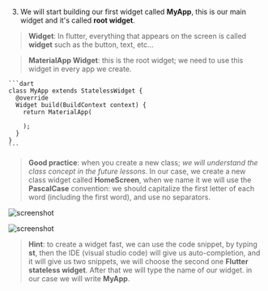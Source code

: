 3. We will start building our first widget called **MyApp**, this is our main widget and it's called **root widget**.

> **Widget**: In flutter, everything that appears on the screen is called **widget** such as the button, text, etc...

> **MaterialApp Widget**: this is the root widget; we need to use this widget in every app we create.

    ```dart
    class MyApp extends StatelessWidget {
      @override
      Widget build(BuildContext context) {
        return MaterialApp(

        );
      }
    }
    ```

> **Good practice**: when you create a new class; _we will understand the class concept in the future lessons_. In our case, we create a new class widget called **HomeScreen**, when we name it we will use the **PascalCase** convention: we should capitalize the first letter of each word (including the first word), and use no separators.

![screenshot](https://lh6.googleusercontent.com/QkpfTNnKHJe-Mb09wzA9EELlV3dJXrElwS1Yotq0vnZoId4yQxt6rhg5RBPOzBciksEzoA1cD5HlFUXv8GA_p3rKGdD4lu8H7ePvv-7hTxFxLr8IleChl0_aJL6igdFKm79HEgjv)

![screenshot](https://lh5.googleusercontent.com/COTeTqOJCvhQIR1StCMTQvZB5Ea8lh9PSE4BUeS-7HdTyOqJanczbnRs83JCbljF_zCshID1BYsBswqQyJkERFvvzfvjlpClOA2fcSphLtxixP-9Bbz9qUadWUl9l7naFjoWMWvA)

> **Hint**: to create a widget fast, we can use the code snippet, by typing **st**, then the IDE (visual studio code) will give us auto-completion, and it will give us two snippets, we will choose the second one **Flutter stateless widget**. After that we will type the name of our widget. in our case we will write **MyApp**.
